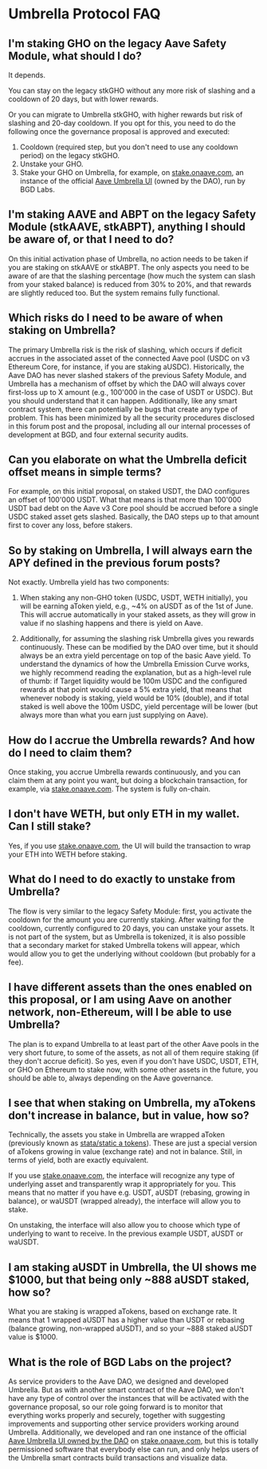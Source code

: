 # Umbrella Protocol FAQ


## I'm staking GHO on the legacy Aave Safety Module, what should I do?

It depends.

You can stay on the legacy stkGHO without any more risk of slashing and a cooldown of 20 days, but with lower rewards.

Or you can migrate to Umbrella stkGHO, with higher rewards but risk of slashing and 20-day cooldown. If you opt for this, you need to do the following once the governance proposal is approved and executed:

1. Cooldown (required step, but you don't need to use any cooldown period) on the legacy stkGHO.
2. Unstake your GHO.
3. Stake your GHO on Umbrella, for example, on [stake.onaave.com](https://stake.onaave.com), an instance of the official [Aave Umbrella UI](https://github.com/aave-dao/aave-umbrella-ui) (owned by the DAO), run by BGD Labs.

## I'm staking AAVE and ABPT on the legacy Safety Module (stkAAVE, stkABPT), anything I should be aware of, or that I need to do?

On this initial activation phase of Umbrella, no action needs to be taken if you are staking on stkAAVE or stkABPT. The only aspects you need to be aware of are that the slashing percentage (how much the system can slash from your staked balance) is reduced from 30% to 20%, and that rewards are slightly reduced too. But the system remains fully functional.

## Which risks do I need to be aware of when staking on Umbrella?

The primary Umbrella risk is the risk of slashing, which occurs if deficit accrues in the associated asset of the connected Aave pool (USDC on v3 Ethereum Core, for instance, if you are staking aUSDC). Historically, the Aave DAO has never slashed stakers of the previous Safety Module, and Umbrella has a mechanism of offset by which the DAO will always cover first-loss up to X amount (e.g., 100'000 in the case of USDT or USDC). But you should understand that it can happen. Additionally, like any smart contract system, there can potentially be bugs that create any type of problem. This has been minimized by all the security procedures disclosed in this forum post and the proposal, including all our internal processes of development at BGD, and four external security audits.

## Can you elaborate on what the Umbrella deficit offset means in simple terms?

For example, on this initial proposal, on staked USDT, the DAO configures an offset of 100'000 USDT. What that means is that more than 100'000 USDT bad debt on the Aave v3 Core pool should be accrued before a single USDC staked asset gets slashed. Basically, the DAO steps up to that amount first to cover any loss, before stakers.

## So by staking on Umbrella, I will always earn the APY defined in the previous forum posts?

Not exactly. Umbrella yield has two components:

1. When staking any non-GHO token (USDC, USDT, WETH initially), you will be earning aToken yield, e.g., ~4% on aUSDT as of the 1st of June. This will accrue automatically in your staked assets, as they will grow in value if no slashing happens and there is yield on Aave.

2. Additionally, for assuming the slashing risk Umbrella gives you rewards continuously. These can be modified by the DAO over time, but it should always be an extra yield percentage on top of the basic Aave yield. To understand the dynamics of how the Umbrella Emission Curve works, we highly recommend reading the explanation, but as a high-level rule of thumb: if Target liquidity would be 100m USDC and the configured rewards at that point would cause a 5% extra yield, that means that whenever nobody is staking, yield would be 10% (double), and if total staked is well above the 100m USDC, yield percentage will be lower (but always more than what you earn just supplying on Aave).

## How do I accrue the Umbrella rewards? And how do I need to claim them?

Once staking, you accrue Umbrella rewards continuously, and you can claim them at any point you want, but doing a blockchain transaction, for example, via [stake.onaave.com](https://stake.onaave.com). The system is fully on-chain.

## I don't have WETH, but only ETH in my wallet. Can I still stake?

Yes, if you use [stake.onaave.com](https://stake.onaave.com), the UI will build the transaction to wrap your ETH into WETH before staking.

## What do I need to do exactly to unstake from Umbrella?

The flow is very similar to the legacy Safety Module: first, you activate the cooldown for the amount you are currently staking. After waiting for the cooldown, currently configured to 20 days, you can unstake your assets. It is not part of the system, but as Umbrella is tokenized, it is also possible that a secondary market for staked Umbrella tokens will appear, which would allow you to get the underlying without cooldown (but probably for a fee).

## I have different assets than the ones enabled on this proposal, or I am using Aave on another network, non-Ethereum, will I be able to use Umbrella?

The plan is to expand Umbrella to at least part of the other Aave pools in the very short future, to some of the assets, as not all of them require staking (if they don't accrue deficit). So yes, even if you don't have USDC, USDT, ETH, or GHO on Ethereum to stake now, with some other assets in the future, you should be able to, always depending on the Aave governance.

## I see that when staking on Umbrella, my aTokens don't increase in balance, but in value, how so?

Technically, the assets you stake in Umbrella are wrapped aToken (previously known as [stata/static a tokens](https://github.com/aave-dao/aave-v3-origin/tree/main/src/contracts/extensions/stata-token)). These are just a special version of aTokens growing in value (exchange rate) and not in balance. Still, in terms of yield, both are exactly equivalent.

If you use [stake.onaave.com](https://stake.onaave.com), the interface will recognize any type of underlying asset and transparently wrap it appropriately for you. This means that no matter if you have e.g. USDT, aUSDT (rebasing, growing in balance), or waUSDT (wrapped already), the interface will allow you to stake.

On unstaking, the interface will also allow you to choose which type of underlying to want to receive. In the previous example USDT, aUSDT or waUSDT.

## I am staking aUSDT in Umbrella, the UI shows me $1000, but that being only ~888 aUSDT staked, how so?

What you are staking is wrapped aTokens, based on exchange rate. It means that 1 wrapped aUSDT has a higher value than USDT or rebasing (balance growing, non-wrapped aUSDT), and so your ~888 staked aUSDT value is $1000.

## What is the role of BGD Labs on the project?

As service providers to the Aave DAO, we designed and developed Umbrella. But as with another smart contract of the Aave DAO, we don't have any type of control over the instances that will be activated with the governance proposal, so our role going forward is to monitor that everything works properly and securely, together with suggesting improvements and supporting other service providers working around Umbrella. Additionally, we developed and ran one instance of the official [Aave Umbrella UI owned by the DAO](https://github.com/aave-dao/aave-umbrella-ui) on [stake.onaave.com](https://stake.onaave.com), but this is totally permissioned software that everybody else can run, and only helps users of the Umbrella smart contracts build transactions and visualize data.
